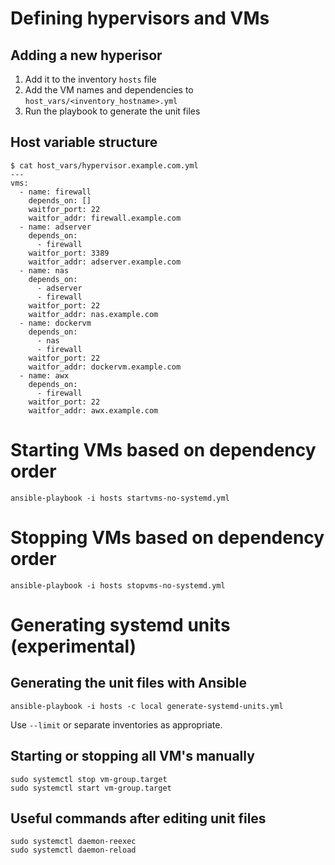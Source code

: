 # Defining hypervisors and VMs

## Adding a new hyperisor

1. Add it to the inventory `hosts` file
2. Add the VM names and dependencies to `host_vars/<inventory_hostname>.yml`
3. Run the playbook to generate the unit files

## Host variable structure

```
$ cat host_vars/hypervisor.example.com.yml
---
vms:
  - name: firewall
    depends_on: []
    waitfor_port: 22
    waitfor_addr: firewall.example.com
  - name: adserver
    depends_on:
      - firewall
    waitfor_port: 3389
    waitfor_addr: adserver.example.com
  - name: nas
    depends_on:
      - adserver
      - firewall
    waitfor_port: 22
    waitfor_addr: nas.example.com
  - name: dockervm
    depends_on:
      - nas
      - firewall
    waitfor_port: 22
    waitfor_addr: dockervm.example.com
  - name: awx
    depends_on:
      - firewall
    waitfor_port: 22
    waitfor_addr: awx.example.com
```

# Starting VMs based on dependency order

```
ansible-playbook -i hosts startvms-no-systemd.yml
```

# Stopping VMs based on dependency order

```
ansible-playbook -i hosts stopvms-no-systemd.yml
```

# Generating systemd units (experimental)

## Generating the unit files with Ansible
```
ansible-playbook -i hosts -c local generate-systemd-units.yml
```

Use `--limit` or separate inventories as appropriate.

## Starting or stopping all VM's manually

```
sudo systemctl stop vm-group.target
sudo systemctl start vm-group.target
```

## Useful commands after editing unit files
```
sudo systemctl daemon-reexec
sudo systemctl daemon-reload
```
